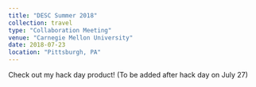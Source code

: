 ```yaml
---
title: "DESC Summer 2018"
collection: travel
type: "Collaboration Meeting"
venue: "Carnegie Mellon University"
date: 2018-07-23
location: "Pittsburgh, PA"
---
```


Check out my hack day product! (To be added after hack day on July 27)
